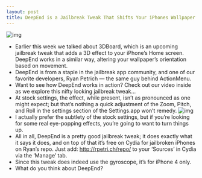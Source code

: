 ```yaml
---
layout: post
title: DeepEnd is a Jailbreak Tweak That Shifts Your iPhones Wallpaper Based on Orientation
---
```

![img](http://media.idownloadblog.com/wp-content/uploads/2011/01/DeepEnd-First-Look-e1296229722361.png)
* Earlier this week we talked about 3DBoard, which is an upcoming jailbreak tweak that adds a 3D effect to your iPhone’s Home screen. DeepEnd works in a similar way, altering your wallpaper’s orientation based on movement.
* DeepEnd is from a staple in the jailbreak app community, and one of our favorite developers, Ryan Petrich — the same guy behind ActionMenu.
* Want to see how DeepEnd works in action? Check out our video inside as we explore this nifty looking jailbreak tweak…
* At stock settings, the effect, while present, isn’t as pronounced as one might expect; but that’s nothing a quick adjustment of the Zoom, Pitch, and Roll in the settings section of the Settings.app won’t remedy.
![img](http://media.idownloadblog.com/wp-content/uploads/2011/01/DeepEnd-Settings.png)
* I actually prefer the subtlety of the stock settings, but if you’re looking for some real eye-popping effects, you’re going to want to turn things up.
* All in all, DeepEnd is a pretty good jailbreak tweak; it does exactly what it says it does, and on top of that it’s free on Cydia for jailbroken iPhones on Ryan’s repo. Just add: http://rpetri.ch/repo/ to your ‘Sources’ in Cydia via the ‘Manage’ tab.
* Since this tweak does indeed use the gyroscope, it’s for iPhone 4 only.
* What do you think about DeepEnd?

